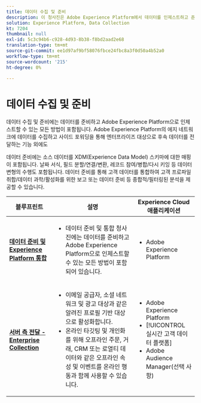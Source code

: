 ```yaml
---
title: 데이터 수집 및 준비
description: 이 청사진은 Adobe Experience Platform에서 데이터를 인제스트하고 준비할 수 있는 모든 방법을 보여줍니다.
solution: Experience Platform, Data Collection
kt: 7204
thumbnail: null
exl-id: 5c3c94b6-c928-4d93-8b38-f8bd2aad2e68
translation-type: tm+mt
source-git-commit: ee1d97af9bf58076fbce24fbc8a3f0d50a4b52a0
workflow-type: tm+mt
source-wordcount: '215'
ht-degree: 0%

---
```


# 데이터 수집 및 준비

데이터 수집 및 준비에는 데이터를 준비하고 Adobe Experience Platform으로 인제스트할 수 있는 모든 방법이 포함됩니다. Adobe Experience Platform의 에지 네트워크에 데이터를 수집하고 사이드 포워딩을 통해 엔터프라이즈 대상으로 후속 데이터를 전달하는 기능 외에도

데이터 준비에는 소스 데이터를 XDM(Experience Data Model) 스키마에 대한 매핑이 포함됩니다. 날짜 서식, 필드 분할/연결/변환, 레코드 참여/병합/다시 키잉 등 데이터 변형의 수행도 포함됩니다. 데이터 준비를 통해 고객 데이터를 통합하여 고객 프로파일 취합/데이터 과학/활성화를 위한 보고 또는 데이터 준비 등 종합적/필터링된 분석을 제공할 수 있습니다.

| 블루프린트 | 설명 | Experience Cloud 애플리케이션 |
|---|---|---|
| **[데이터 준비 및 Experience Platform 통합](ingestion.md)** | <ul><li>데이터 준비 및 통합 청사진에는 데이터를 준비하고 Adobe Experience Platform으로 인제스트할 수 있는 모든 방법이 포함되어 있습니다.</ul></li> | <ul><li> Adobe Experience Platform </ul></li> |
| **[서버 측 전달 - Enterprise Collection](server-side-collection.md)** | <ul><li>이메일 공급자, 소셜 네트워크 및 광고 대상과 같은 알려진 프로필 기반 대상으로 활성화합니다. </li><li>온라인 타깃팅 및 개인화를 위해 오프라인 주문, 거래, CRM 또는 로열티 데이터와 같은 오프라인 속성 및 이벤트를 온라인 행동과 함께 사용할 수 있습니다.</li></ul> | <ul><li>Adobe Experience Platform</li><li> [!UICONTROL 실시간 고객 데이터 플랫폼]</li><li>Adobe Audience Manager(선택 사항)</li></ul> |
